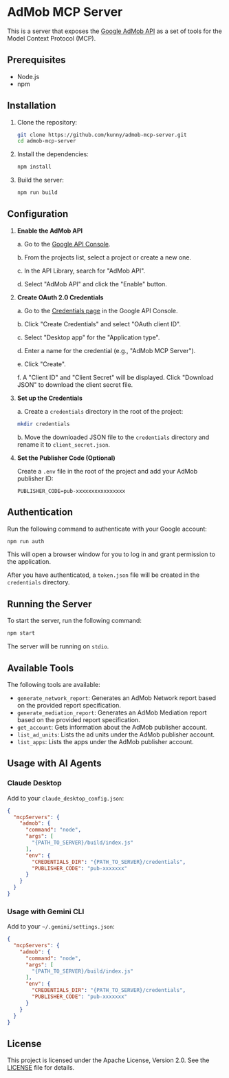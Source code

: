 # AdMob MCP Server

This is a server that exposes the [Google AdMob API](https://developers.google.com/admob/api) as a set of tools for the Model Context Protocol (MCP).

## Prerequisites

*   Node.js
*   npm

## Installation

1.  Clone the repository:
    ```bash
    git clone https://github.com/kunny/admob-mcp-server.git
    cd admob-mcp-server
    ```

2.  Install the dependencies:
    ```bash
    npm install
    ```

3.  Build the server:
    ```bash
    npm run build
    ```

## Configuration

1.  **Enable the AdMob API**

    a. Go to the [Google API Console](https://console.developers.google.com/apis/library).

    b. From the projects list, select a project or create a new one.

    c. In the API Library, search for "AdMob API".

    d. Select "AdMob API" and click the "Enable" button.

2.  **Create OAuth 2.0 Credentials**

    a. Go to the [Credentials page](https://console.developers.google.com/apis/credentials) in the Google API Console.

    b. Click "Create Credentials" and select "OAuth client ID".

    c. Select "Desktop app" for the "Application type".

    d. Enter a name for the credential (e.g., "AdMob MCP Server").

    e. Click "Create".

    f. A "Client ID" and "Client Secret" will be displayed. Click "Download JSON" to download the client secret file.

3.  **Set up the Credentials**

    a. Create a `credentials` directory in the root of the project:
    ```bash
    mkdir credentials
    ```

    b. Move the downloaded JSON file to the `credentials` directory and rename it to `client_secret.json`.

4.  **Set the Publisher Code (Optional)**

    Create a `.env` file in the root of the project and add your AdMob publisher ID:
    ```
    PUBLISHER_CODE=pub-xxxxxxxxxxxxxxxx
    ```

## Authentication

Run the following command to authenticate with your Google account:

```bash
npm run auth
```

This will open a browser window for you to log in and grant permission to the application.

After you have authenticated, a `token.json` file will be created in the `credentials` directory.

## Running the Server

To start the server, run the following command:

```bash
npm start
```

The server will be running on `stdio`.

## Available Tools

The following tools are available:

*   `generate_network_report`: Generates an AdMob Network report based on the provided report specification.
*   `generate_mediation_report`: Generates an AdMob Mediation report based on the provided report specification.
*   `get_account`: Gets information about the AdMob publisher account.
*   `list_ad_units`: Lists the ad units under the AdMob publisher account.
*   `list_apps`: Lists the apps under the AdMob publisher account.

## Usage with AI Agents

### Claude Desktop

Add to your `claude_desktop_config.json`:

```json
{
  "mcpServers": {
    "admob": {
      "command": "node",
      "args": [
        "{PATH_TO_SERVER}/build/index.js"
      ],
      "env": {
        "CREDENTIALS_DIR": "{PATH_TO_SERVER}/credentials",
        "PUBLISHER_CODE": "pub-xxxxxxx"
      }
    }
  }
}
```

### Usage with Gemini CLI

Add to your `~/.gemini/settings.json`:

```json
{
  "mcpServers": {
    "admob": {
      "command": "node",
      "args": [
        "{PATH_TO_SERVER}/build/index.js"
      ],
      "env": {
        "CREDENTIALS_DIR": "{PATH_TO_SERVER}/credentials",
        "PUBLISHER_CODE": "pub-xxxxxxx"
      }
    }
  }
}
```

## License

This project is licensed under the Apache License, Version 2.0. See the [LICENSE](LICENSE) file for details.
